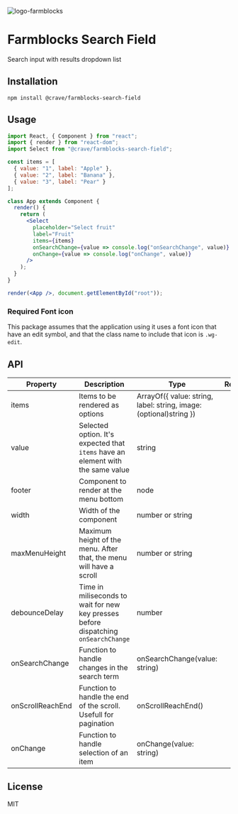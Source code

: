 ![logo-farmblocks](https://user-images.githubusercontent.com/7760/31051341-4d280118-a63c-11e7-9e8f-3b375ca8f9a0.png)

# Farmblocks Search Field

Search input with results dropdown list

## Installation

```
npm install @crave/farmblocks-search-field
```

## Usage

```jsx
import React, { Component } from "react";
import { render } from "react-dom";
import Select from "@crave/farmblocks-search-field";

const items = [
  { value: "1", label: "Apple" },
  { value: "2", label: "Banana" },
  { value: "3", label: "Pear" }
];

class App extends Component {
  render() {
    return (
      <Select
        placeholder="Select fruit"
        label="Fruit"
        items={items}
        onSearchChange={value => console.log("onSearchChange", value)}
        onChange={value => console.log("onChange", value)}
      />
    );
  }
}

render(<App />, document.getElementById("root"));
```

### Required Font icon

This package assumes that the application using it uses a font icon that have an
edit symbol, and that the class name to include that icon is `.wg-edit`.

## API

| Property         | Description                                                                         | Type                                                               | Required | Default     |
| ---------------- | ----------------------------------------------------------------------------------- | ------------------------------------------------------------------ | -------- | ----------- |
| items            | Items to be rendered as options                                                     | ArrayOf({ value: string, label: string, image: (optional)string }) |          |             |
| value            | Selected option. It's expected that `items` have an element with the same value     | string                                                             |          |             |
| footer           | Component to render at the menu bottom                                              | node                                                               |          |             |
| width            | Width of the component                                                              | number or string                                                   |          | 200         |
| maxMenuHeight    | Maximum height of the menu. After that, the menu will have a scroll                 | number or string                                                   |          | 353         |
| debounceDelay    | Time in miliseconds to wait for new key presses before dispatching `onSearchChange` | number                                                             |          | 500         |
| onSearchChange   | Function to handle changes in the search term                                       | onSearchChange(value: string)                                      |          | () => false |
| onScrollReachEnd | Function to handle the end of the scroll. Usefull for pagination                    | onScrollReachEnd()                                                 |          | () => false |
| onChange         | Function to handle selection of an item                                             | onChange(value: string)                                            |          | () => false |

## License

MIT
